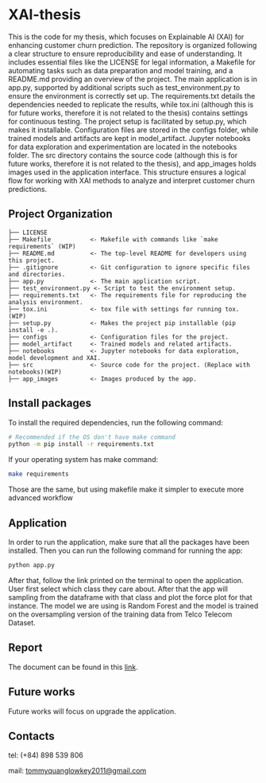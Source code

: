 XAI-thesis
==============================

This is the code for my thesis, which focuses on Explainable AI (XAI) for enhancing customer churn prediction. The repository is organized following a clear structure to ensure reproducibility and ease of understanding. It includes essential files like the LICENSE for legal information, a Makefile for automating tasks such as data preparation and model training, and a README.md providing an overview of the project. The main application is in app.py, supported by additional scripts such as test_environment.py to ensure the environment is correctly set up. The requirements.txt details the dependencies needed to replicate the results, while tox.ini (although this is for future works, therefore it is not related to the thesis) contains settings for continuous testing. The project setup is facilitated by setup.py, which makes it installable. Configuration files are stored in the configs folder, while trained models and artifacts are kept in model_artifact. Jupyter notebooks for data exploration and experimentation are located in the notebooks folder. The src directory contains the source code (although this is for future works, therefore it is not related to the thesis), and app_images holds images used in the application interface. This structure ensures a logical flow for working with XAI methods to analyze and interpret customer churn predictions. 

Project Organization
------------

    ├── LICENSE
    ├── Makefile           <- Makefile with commands like `make requirements` (WIP)
    ├── README.md          <- The top-level README for developers using this project.
    ├── .gitignore         <- Git configuration to ignore specific files and directories.
    ├── app.py             <- The main application script.
    ├── test_environment.py <- Script to test the environment setup.
    ├── requirements.txt   <- The requirements file for reproducing the analysis environment.
    ├── tox.ini            <- tox file with settings for running tox. (WIP)
    ├── setup.py           <- Makes the project pip installable (pip install -e .).
    ├── configs            <- Configuration files for the project.
    ├── model_artifact     <- Trained models and related artifacts.
    ├── notebooks          <- Jupyter notebooks for data exploration, model development and XAI.
    ├── src                <- Source code for the project. (Replace with notebooks)(WIP)
    ├── app_images         <- Images produced by the app.

Install packages
------------
To install the required dependencies, run the following command:
```bash
# Recommended if the OS don't have make command
python -m pip install -r requirements.txt
```
If your operating system has make command:
```bash
make requirements
```
Those are the same, but using makefile make it simpler to execute more advanced workflow

Application
------------
In order to run the application, make sure that all the packages have been installed. Then you can run the following command for running the app: 
```bash
python app.py
```
After that, follow the link printed on the terminal to open the application. 
User first select which class they care about. After that the app will sampling from the dataframe with that class and plot the force plot for that instance. The model we are using is Random Forest and the model is trained on the oversampling version of the training data from Telco Telecom Dataset. 

Report
------------
The document can be found in this [link](https://drive.google.com/file/d/1cod4tCBYJwZKWWbkWskrM3rYaHpd_Eak/view?usp=sharing).

Future works
------------
Future works will focus on upgrade the application. 

Contacts
------------
tel: (+84) 898 539 806

mail: tommyquanglowkey2011@gmail.com

